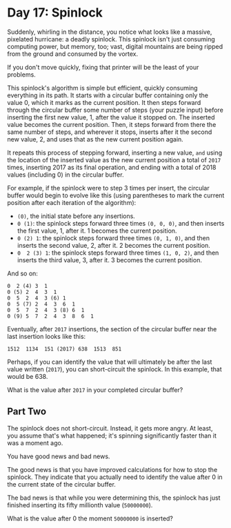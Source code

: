 # Day 17: Spinlock
Suddenly, whirling in the distance, you notice what looks like a massive, pixelated hurricane: a deadly spinlock. This spinlock isn't just consuming computing power, but memory, too; vast, digital mountains are being ripped from the ground and consumed by the vortex.

If you don't move quickly, fixing that printer will be the least of your problems.

This spinlock's algorithm is simple but efficient, quickly consuming everything in its path. It starts with a circular buffer containing only the value 0, which it marks as the current position. It then steps forward through the circular buffer some number of steps (your puzzle input) before inserting the first new value, 1, after the value it stopped on. The inserted value becomes the current position. Then, it steps forward from there the same number of steps, and wherever it stops, inserts after it the second new value, 2, and uses that as the new current position again.

It repeats this process of stepping forward, inserting a new value, `and` using the location of the inserted value as the new current position a total of `2017` times, inserting 2017 as its final operation, and ending with a total of 2018 values (including 0) in the circular buffer.

For example, if the spinlock were to step 3 times per insert, the circular buffer would begin to evolve like this (using parentheses to mark the current position after each iteration of the algorithm):

* `(0)`, the initial state before any insertions.
* `0 (1)`: the spinlock steps forward three times `(0, 0, 0)`, and then inserts the first value, 1, after it. 1 becomes the current position.
* `0 (2) 1`: the spinlock steps forward three times `(0, 1, 0)`, and then inserts the second value, 2, after it. 2 becomes the current position.
* `0  2 (3) 1`: the spinlock steps forward three times `(1, 0, 2)`, and then inserts the third value, 3, after it. 3 becomes the current position.

And so on:

```
0  2 (4) 3  1
0 (5) 2  4  3  1
0  5  2  4  3 (6) 1
0  5 (7) 2  4  3  6  1
0  5  7  2  4  3 (8) 6  1
0 (9) 5  7  2  4  3  8  6  1
```
Eventually, after `2017` insertions, the section of the circular buffer near the last insertion looks like this:
```
1512  1134  151 (2017) 638  1513  851
```
Perhaps, if you can identify the value that will ultimately be after the last value written (`2017`), you can short-circuit the spinlock. In this example, that would be 638.

What is the value after `2017` in your completed circular buffer?

## Part Two
The spinlock does not short-circuit. Instead, it gets more angry. At least, you assume that's what happened; it's spinning significantly faster than it was a moment ago.

You have good news and bad news.

The good news is that you have improved calculations for how to stop the spinlock. They indicate that you actually need to identify the value after 0 in the current state of the circular buffer.

The bad news is that while you were determining this, the spinlock has just finished inserting its fifty millionth value (`50000000`).

What is the value after 0 the moment `50000000` is inserted?